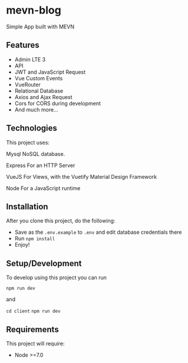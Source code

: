# mevn-blog
Simple App built with MEVN


## Features
- Admin LTE 3
- API
- JWT and JavaScript Request
- Vue Custom Events
- VueRouter
- Relational Database
- Axios and Ajax Request
- Cors for CORS during development
- And much more...


## Technologies
This project uses:

Mysql NoSQL database.

Express For an HTTP Server

VueJS For Views, with the Vuetify Material Design Framework

Node For a JavaScript runtime


## Installation
After you clone this project, do the following:
- Save as the `.env.example` to `.env` and edit database credentials there
- Run `npm install`
- Enjoy!

## Setup/Development

To develop using this project you can run

`npm run dev`

and

`cd client`
`npm run dev`

## Requirements
This project will require:

- Node >=7.0
